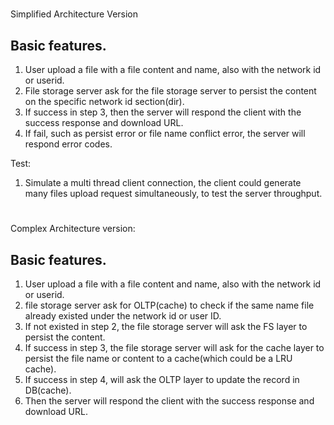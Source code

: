 #
Simplified Architecture Version

## Basic features.
1. User upload a file with a file content and name, also
with the network id or userid.
2. File storage server ask for the file storage server to persist
the content on the specific network id section(dir).
3. If success in step 3, then the server will respond the client
with the success response and download URL.
4. If fail, such as persist error or file name conflict error, the
server will respond error codes.

Test:
1. Simulate a multi thread client connection, the client could
generate many files upload request simultaneously, to test the
server throughput.


#
Complex Architecture version:

## Basic features.
1. User upload a file with a file content and name, also 
with the network id or userid.
2. file storage server ask for OLTP(cache) to check if the same
name file already existed under the network id or user ID.
3. If not existed in step 2, the file storage server will ask
the FS layer to persist the content.
4. If success in step 3, the file storage server will ask
for the cache layer to persist the file name or content to a 
cache(which could be a LRU cache). 
5. If success in step 4, will ask the OLTP layer to 
update the record in DB(cache).
6. Then the server will respond the client with the success 
response and download URL.  
